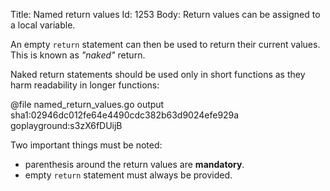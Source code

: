 Title: Named return values
Id: 1253
Body:
Return values can be assigned to a local variable.

An empty `return` statement can then be used to return their current values. This is known as *"naked"* return.

Naked return statements should be used only in short functions as they harm readability in longer functions:

@file named_return_values.go output sha1:02946dc012fe64e4490cdc382b63d9024efe929a goplayground:s3zX6fDUijB

Two important things must be noted:

- parenthesis around the return values are **mandatory**.
- empty `return` statement must always be provided.
